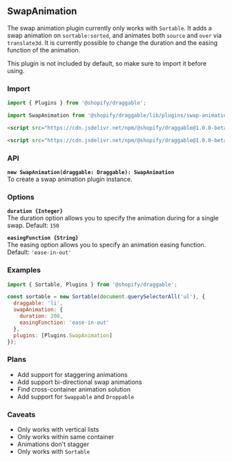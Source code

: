 ## SwapAnimation

The swap animation plugin currently only works with `Sortable`. It adds a swap animation on `sortable:sorted`,
and animates both `source` and `over` via `translate3d`. It is currently possible to change the duration and
the easing function of the animation.

This plugin is not included by default, so make sure to import it before using.

### Import

```js
import { Plugins } from '@shopify/draggable';
```

```js
import SwapAnimation from '@shopify/draggable/lib/plugins/swap-animation';
```

```html
<script src="https://cdn.jsdelivr.net/npm/@shopify/draggable@1.0.0-beta.7/lib/plugins.js"></script>
```

```html
<script src="https://cdn.jsdelivr.net/npm/@shopify/draggable@1.0.0-beta.7/lib/plugins/swap-animation.js"></script>
```

### API

**`new SwapAnimation(draggable: Draggable): SwapAnimation`**  
To create a swap animation plugin instance.

### Options

**`duration {Integer}`**  
The duration option allows you to specify the animation during for a single swap. Default: `150`

**`easingFunction {String}`**  
The easing option allows you to specify an animation easing function. Default: `'ease-in-out'`

### Examples

```js
import { Sortable, Plugins } from '@shopify/draggable';

const sortable = new Sortable(document.querySelectorAll('ul'), {
  draggable: 'li',
  swapAnimation: {
    duration: 200,
    easingFunction: 'ease-in-out'
  },
  plugins: [Plugins.SwapAnimation]
});
```

### Plans

* Add support for staggering animations
* Add support bi-directional swap animations
* Find cross-container animation solution
* Add support for `Swappable` and `Droppable`

### Caveats

* Only works with vertical lists
* Only works within same container
* Animations don't stagger
* Only works with `Sortable`
